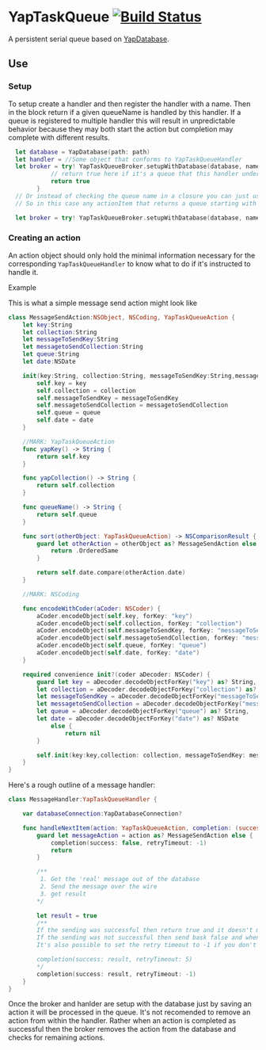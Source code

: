 # YapTaskQueue [![Build Status](https://travis-ci.org/davidchiles/YapTaskQueue.svg?branch=master)](https://travis-ci.org/davidchiles/YapTaskQueue)
A persistent serial queue based on [YapDatabase](https://github.com/yapstudios/YapDatabase).

## Use

### Setup

To setup create a handler and then register the handler with a name. Then in the block return if a given queueName is handled by this handler. If a queue is registered to multiple handler this will result in unpredictable behavior because they may both start the action but completion may complete with different results.

```swift
  let database = YapDatabase(path: path)
  let handler = //Some object that conforms to YapTaskQueueHandler
  let broker = try! YapTaskQueueBroker.setupWithDatabase(database, name: "handler1", handler: handler) { (queueName) -> Bool in
            // return true here if it's a queue that this handler understands and 'handles'
            return true
        }
  // Or instead of checking the queue name in a closure you can just use the broker name as the prefix to a queue.
  // So in this case any actionItem that returns a queue starting with "handler1" like "handler1-queue2"

  let broker = try! YapTaskQueueBroker.setupWithDatabase(database, name: "handler1", handler: handler)

```

### Creating an action

An action object should only hold the minimal information necessary for the corresponding `YapTaskQueueHandler` to know what to do if it's instructed to handle it.

Example

This is what a simple message send action might look like
```swift
class MessageSendAction:NSObject, NSCoding, YapTaskQueueAction {
    let key:String
    let collection:String
    let messageToSendKey:String
    let messagetoSendCollection:String
    let queue:String
    let date:NSDate

    init(key:String, collection:String, messageToSendKey:String,messagetoSendCollection:String, queue:String, date:NSDate) {
        self.key = key
        self.collection = collection
        self.messageToSendKey = messageToSendKey
        self.messagetoSendCollection = messagetoSendCollection
        self.queue = queue
        self.date = date
    }

    //MARK: YapTaskQueueAction
    func yapKey() -> String {
        return self.key
    }

    func yapCollection() -> String {
        return self.collection
    }

    func queueName() -> String {
        return self.queue
    }

    func sort(otherObject: YapTaskQueueAction) -> NSComparisonResult {
        guard let otherAction = otherObject as? MessageSendAction else {
            return .OrderedSame
        }

        return self.date.compare(otherAction.date)
    }

    //MARK: NSCoding

    func encodeWithCoder(aCoder: NSCoder) {
        aCoder.encodeObject(self.key, forKey: "key")
        aCoder.encodeObject(self.collection, forKey: "collection")
        aCoder.encodeObject(self.messageToSendKey, forKey: "messageToSendKey")
        aCoder.encodeObject(self.messagetoSendCollection, forKey: "messagetoSendCollection")
        aCoder.encodeObject(self.queue, forKey: "queue")
        aCoder.encodeObject(self.date, forKey: "date")
    }

    required convenience init?(coder aDecoder: NSCoder) {
        guard let key = aDecoder.decodeObjectForKey("key") as? String,
        let collection = aDecoder.decodeObjectForKey("collection") as? String,
        let messageToSendKey = aDecoder.decodeObjectForKey("messageToSendKey") as? String,
        let messagetoSendCollection = aDecoder.decodeObjectForKey("messagetoSendCollection") as? String,
        let queue = aDecoder.decodeObjectForKey("queue") as? String,
        let date = aDecoder.decodeObjectForKey("date") as? NSDate
            else {
                return nil
        }

        self.init(key:key,collection: collection, messageToSendKey: messageToSendKey, messagetoSendCollection: messagetoSendCollection, queue: queue, date: date)
    }
}
```

Here's a rough outline of a message handler:
```swift
class MessageHandler:YapTaskQueueHandler {

    var databaseConnection:YapDatabaseConnection?

    func handleNextItem(action: YapTaskQueueAction, completion: (success: Bool, retryTimeout: NSTimeInterval) -> Void) {
        guard let messageAction = action as? MessageSendAction else {
            completion(success: false, retryTimeout: -1)
            return
        }

        /**
         1. Get the 'real' message out of the database
         2. Send the message over the wire
         3. get result
        */

        let result = true
        /**
        If the sending was successful then return true and it doesn't matter what you set the `retryTimeout` to
        If the sending was not successful then send bask false and when you want to retry
        It's also possible to set the retry timeout to -1 if you don't want a timed retry but would rather manually retry when the conditions are more likely to result in a success

        completion(success: result, retryTimeout: 5)
        */
        completion(success: result, retryTimeout: -1)
    }
}
```

Once the broker and hanlder are setup with the database just by saving an action it will be processed in the queue. It's not recomended to remove an action from within the handler. Rather when an action is completed as successful then the broker removes the action from the database and checks for remaining actions.
